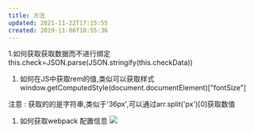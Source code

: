 ```yaml
---
title: 方法
updated: 2021-11-22T17:15:55
created: 2019-11-06T10:55:36
---
```


1.如何获取获取数据而不进行绑定
this.check=JSON.parse(JSON.stringify(this.checkData))

1.  如何在JS中获取rem的值,类似可以获取样式
window.getComputedStyle(document.documentElement)\["fontSize"\]

注意 : 获取的的是字符串,类似于'36px',可以通过arr.split('px')\[0\]获取数值
1.  如何获取webpack 配置信息
![](C:\Users\hvgub\AppData\Local\Temp\第一笔记本\pandoc/media/image1.png)

